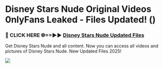 # Disney Stars Nude Original Videos 0nlyFans Leaked - Files Updated! ()

<h3>🔴 CLICK HERE 🌐==►► <a href="https://tinyurl.com/2p9ay9w9" rel="nofollow">Disney Stars Nude Updated Files</a></h3>

Get Disney Stars Nude and all content. Now you can access all videos and pictures of Disney Stars Nude. New Updated Files 2025!

[![](https://i.imgur.com/KQgVmj3.gif)](https://tinyurl.com/2p9ay9w9)
